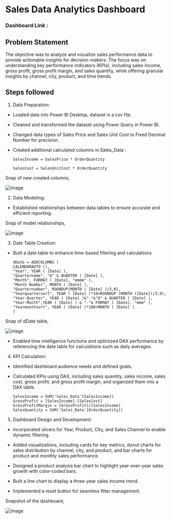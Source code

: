 
# Sales Data Analytics Dashboard

### Dashboard Link :

## Problem Statement
The objective was to analyze and visualize sales performance data to provide actionable insights for decision-makers. The focus was on understanding key performance indicators (KPIs), including sales income, gross profit, gross profit margin, and sales quantity, while offering granular insights by channel, city, product, and time trends.


## Steps followed

1.	Data Preparation:
-   Loaded data into Power BI Desktop, dataset is a csv file.

-	Cleaned and transformed the dataset using Power Query in Power BI.

-	Changed data types of Sales Price and Sales Unit Cost to Fixed Decimal Number for precision.

-	Created additional calculated columns in Sales_Data :

        SalesIncome = SalesPrice * OrderQuantity

        SalesCost = SalesUnitCost * OrderQuantity

Snap of new created columns, 

![image](https://github.com/user-attachments/assets/34b114dd-8f9c-4c95-bdde-3b1ae90006ca)

2.	Data Modeling:
-	Established relationships between data tables to ensure accurate and efficient reporting.

Snap of model relationships,

![image](https://github.com/user-attachments/assets/61eaafaa-cb52-429e-8987-4ea60df7239a)


3.	Date Table Creation:
-	Built a date table to enhance time-based filtering and calculations

        dDate = ADDCOLUMNS (
        CALENDARAUTO (),
        "Year", YEAR ( [Date] ),
        "Quartername", "Q" & QUARTER ( [Date] ),
        "Month", FORMAT ( [Date], "mmmm" ),
        "Month Number", MONTH ( [Date] ),
        "Quarternumber", ROUNDUP(MONTH ( [Date] )/3,0),
        "Yearquartersort", YEAR ( [Date] )*10+ROUNDUP (MONTH ([Date])/3,0),
        "Year-Quarter", YEAR ( [Date] )&"-"&"Q" & QUARTER ( [Date] ),
        "Year-Month",YEAR ( [Date] ) & "-"& FORMAT ( [Date], "mmm" ),
        "Yearmonthsort", YEAR ( [Date] )*100+MONTH ( [Date] )
        )

Snap of dDate table, 

![image](https://github.com/user-attachments/assets/59878f80-8b6d-4e84-be63-27fcb8093107)       

-	Enabled time intelligence functions and optimized DAX performance by referencing the date table for calculations such as daily averages.

4.	KPI Calculation:
-	Identified dashboard audience needs and defined goals.

-	Calculated KPIs using DAX, including sales quantity, sales income, sales cost, gross profit, and gross profit margin, and organized them into a DAX table.
        
        SalesIncome = SUM('Sales_Data'[SalesIncome])
        GrossProfit = [SalesIncome]-[SalesCost]
        GrossProfitMargin = [GrossProfit]/[SalesIncome]
        SalesQuantity = SUM('Sales_Data'[OrderQuantity])
        

5.	Dashboard Design and Development:
-	Incorporated slicers for Year, Product, City, and Sales Channel to enable dynamic filtering.

-	Added visualizations, including cards for key metrics, donut charts for sales distribution by channel, city, and product, and bar charts for product and monthly sales performance.

-	Designed a product analysis bar chart to highlight year-over-year sales growth with color-coded bars.

-	Built a line chart to display a three-year sales income trend.

-	Implemented a reset button for seamless filter management.

Snapshot of the dashboard,

![image](https://github.com/user-attachments/assets/bee0d793-71be-4ad4-a325-59a2a4ec0ec2)
